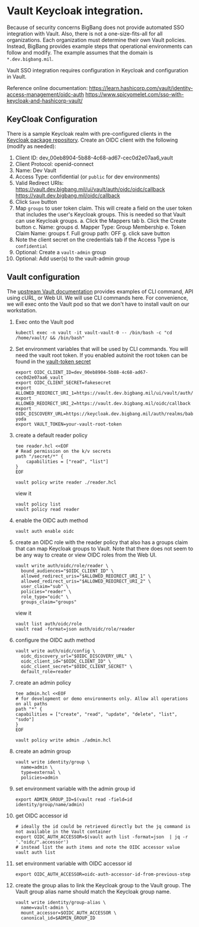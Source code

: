 # Vault Keycloak integration.
Because of security concerns BigBang does not provide automated SSO integration with Vault. Also, there is not a one-size-fits-all for all organizations. Each organization must determine their own Vault policies. Instead, BigBang provides example steps that operational environments can follow and modify. The example assumes that the domain is ```*.dev.bigbang.mil```.

Vault SSO integration requires configuration in Keycloak and configuration in Vault.

Reference online documentation:
https://learn.hashicorp.com/vault/identity-access-management/oidc-auth
https://www.spicyomelet.com/sso-with-keycloak-and-hashicorp-vault/

## KeyCloak Configuration
There is a sample Keycloak realm with pre-configured clients in the [Keycloak package repository](https://repo1.dso.mil/platform-one/big-bang/apps/security-tools/keycloak/-/tree/main/chart/resources/dev/).
Create an OIDC client with the following (modify as needed):
1. Client ID:  dev_00eb8904-5b88-4c68-ad67-cec0d2e07aa6_vault
1. Client Protocol:  openid-connect
1. Name:  Dev Vault
1. Access Type:  confidential  (or ```public``` for dev environments)
1. Valid Redirect URIs:
    https://vault.dev.bigbang.mil/ui/vault/auth/oidc/oidc/callback
    https://vault.dev.bigbang.mil/oidc/callback
1. Click ```Save``` button
1. Map ```groups``` to user token claim. This will create a field on the user token that includes the user's Keycloak groups. This is needed so that Vault can use Keycloak groups.
    a. Click the Mappers tab
    b. Click the Create button
    c. Name: groups
    d. Mapper Type: Group Membership
    e. Token Claim Name: groups
    f. Full group path: OFF
    g. click save button
1. Note the client secret on the credentials tab if the Access Type is ```confidential```
1. Optional: Create a ```vault-admin``` group
1. Optional: Add user(s) to the vault-admin group

## Vault configuration
The [upstream Vault documentation](https://learn.hashicorp.com/tutorials/vault/oidc-auth) provides examples of CLI command, API using cURL, or Web UI. We will use CLI commands here. For convenience, we will exec onto the Vault pod so that we don't have to install vault on our workstation.
1. Exec onto the Vault pod
    ```
    kubectl exec -n vault -it vault-vault-0 -- /bin/bash -c "cd /home/vault/ && /bin/bash"
    ```
1. Set environment variables that will be used by CLI commands. You will need the vault root token. If you enabled autoinit the root token can be found in the [vault-token secret](./login-vault.md)
    ```
    export OIDC_CLIENT_ID=dev_00eb8904-5b88-4c68-ad67-cec0d2e07aa6_vault
    export OIDC_CLIENT_SECRET=fakesecret
    export ALLOWED_REDIRECT_URI_1=https://vault.dev.bigbang.mil/ui/vault/auth/oidc/oidc/callback
    export ALLOWED_REDIRECT_URI_2=https://vault.dev.bigbang.mil/oidc/callback
    export OIDC_DISCOVERY_URL=https://keycloak.dev.bigbang.mil/auth/realms/baby-yoda
    export VAULT_TOKEN=your-vault-root-token
    ```
1. create a default reader policy
    ```
    tee reader.hcl <<EOF
    # Read permission on the k/v secrets
    path "/secret/*" {
        capabilities = ["read", "list"]
    }
    EOF

    vault policy write reader ./reader.hcl
    ```
    view it
    ```
    vault policy list
    vault policy read reader
    ```
1. enable the OIDC auth method
    ```
    vault auth enable oidc
    ```
1. create an OIDC role with the reader policy that also has a groups claim that can map Keycloak groups to Vault. Note that there does not seem to be any way to create or view OIDC roles from the Web UI.
    ```
    vault write auth/oidc/role/reader \
      bound_audiences="$OIDC_CLIENT_ID" \
      allowed_redirect_uris="$ALLOWED_REDIRECT_URI_1" \
      allowed_redirect_uris="$ALLOWED_REDIRECT_URI_2" \
      user_claim="sub" \
      policies="reader" \
      role_type="oidc" \
      groups_claim="groups"
    ```
    view it
    ```
    vault list auth/oidc/role
    vault read -format=json auth/oidc/role/reader
    ```
1. configure the OIDC auth method
    ```
    vault write auth/oidc/config \
      oidc_discovery_url="$OIDC_DISCOVERY_URL" \
      oidc_client_id="$OIDC_CLIENT_ID" \
      oidc_client_secret="$OIDC_CLIENT_SECRET" \
      default_role=reader
    ```
1. create an admin policy
    ```
    tee admin.hcl <<EOF
    # for development or demo environments only. Allow all operations on all paths
    path "*" {
    capabilities = ["create", "read", "update", "delete", "list", "sudo"]
    }
    EOF

    vault policy write admin ./admin.hcl
    ```
1. create an admin group
    ```
    vault write identity/group \
      name=admin \
      type=external \
      policies=admin
    ```
1. set environment variable with the admin group id
    ```
    export ADMIN_GROUP_ID=$(vault read -field=id identity/group/name/admin)
    ```
1. get OIDC accessor id
    ```
    # ideally the id could be retrieved directly but the jq command is not available in the Vault container
    export OIDC_AUTH_ACCESSOR=$(vault auth list -format=json  | jq -r '."oidc/".accessor')
    # instead list the auth items and note the OIDC accessor value
    vault auth list
    ```
1. set environment variable with OIDC accessor id
    ```
    export OIDC_AUTH_ACCESSOR=oidc-auth-accessor-id-from-previous-step
    ```
1. create the group alias to link the Keycloak group to the Vault group. The Vault group alias name should match the Keycloak group name.
    ```
    vault write identity/group-alias \
      name=vault-admin \
      mount_accessor=$OIDC_AUTH_ACCESSOR \
      canonical_id=$ADMIN_GROUP_ID
    ```
